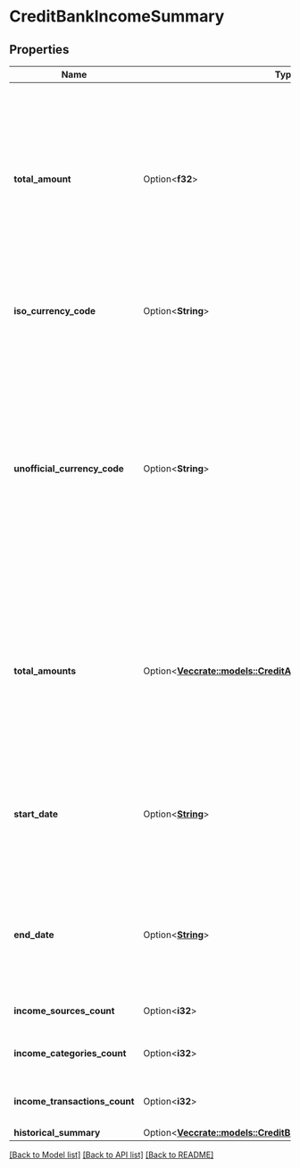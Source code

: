 # CreditBankIncomeSummary

## Properties

Name | Type | Description | Notes
------------ | ------------- | ------------- | -------------
**total_amount** | Option<**f32**> | Total amount of earnings across all the income sources in the end user's Items for the days requested by the client. This may return an incorrect value if the summary includes income sources in multiple currencies. Please use [`total_amounts`](https://plaid.com/docs/api/products/income/#credit-bank_income-get-response-bank-income-bank-income-summary-total-amounts) instead. | [optional]
**iso_currency_code** | Option<**String**> | The ISO 4217 currency code of the amount or balance. Please use [`total_amounts`](https://plaid.com/docs/api/products/income/#credit-bank_income-get-response-bank-income-bank-income-summary-total-amounts) instead. | [optional]
**unofficial_currency_code** | Option<**String**> | The unofficial currency code associated with the amount or balance. Always `null` if `iso_currency_code` is non-null. Unofficial currency codes are used for currencies that do not have official ISO currency codes, such as cryptocurrencies and the currencies of certain countries. Please use [`total_amounts`](https://plaid.com/docs/api/products/income/#credit-bank_income-get-response-bank-income-bank-income-summary-total-amounts) instead. | [optional]
**total_amounts** | Option<[**Vec<crate::models::CreditAmountWithCurrency>**](CreditAmountWithCurrency.md)> | Total amount of earnings across all the income sources in the end user's Items for the days requested by the client. This can contain multiple amounts, with each amount denominated in one unique currency. | [optional]
**start_date** | Option<[**String**](string.md)> | The earliest date within the days requested in which all income sources identified by Plaid appear in a user's account. The date will be returned in an ISO 8601 format (YYYY-MM-DD). | [optional]
**end_date** | Option<[**String**](string.md)> | The latest date in which all income sources identified by Plaid appear in the user's account. The date will be returned in an ISO 8601 format (YYYY-MM-DD). | [optional]
**income_sources_count** | Option<**i32**> | Number of income sources per end user. | [optional]
**income_categories_count** | Option<**i32**> | Number of income categories per end user. | [optional]
**income_transactions_count** | Option<**i32**> | Number of income transactions per end user. | [optional]
**historical_summary** | Option<[**Vec<crate::models::CreditBankIncomeHistoricalSummary>**](CreditBankIncomeHistoricalSummary.md)> |  | [optional]

[[Back to Model list]](../README.md#documentation-for-models) [[Back to API list]](../README.md#documentation-for-api-endpoints) [[Back to README]](../README.md)


